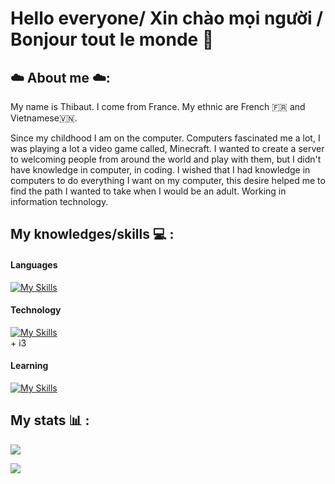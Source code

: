 # Hello everyone/ Xin chào mọi người / Bonjour tout le monde  👋


## ☁️ About me ☁️:
My name is Thibaut. I come from France. My ethnic are French 🇫🇷 and Vietnamese🇻🇳. 

Since my childhood I am on the computer. Computers fascinated me a lot, I was playing a lot a video game called, Minecraft. I wanted to create a server to welcoming people from around the world and play with them, but I didn't have knowledge in computer, in coding. I wished that I had knowledge in computers to do everything I want on my computer, this desire helped me to find the path I wanted to take when I would be an adult. Working in information technology.


## My knowledges/skills 💻 :

<!-- Icons from killicons.dev -->

#### Languages 
[![My Skills](https://skillicons.dev/icons?i=python,html,css,bash)](https://skillicons.dev)

#### Technology
[![My Skills](https://skillicons.dev/icons?i=linux,vscode,github,git,photoshop)](https://skillicons.dev)
<br> + i3 </br>

#### Learning 
[![My Skills](https://skillicons.dev/icons?i=java)](https://skillicons.dev)

## My stats 📊 :
<!-- Stats thank to https://github.com/anuraghazra/github-readme-stats
      Theme = ayu-mirage -->
<p>
<img src=https://github-readme-stats.vercel.app/api?username=MeVietName&theme=ayu-mirage>
</p>
<p>
<img src=https://github-readme-stats.vercel.app/api/wakatime?username=MeVietName&theme=ayu-mirage&langs_count=20&layout=compact>
</p>
